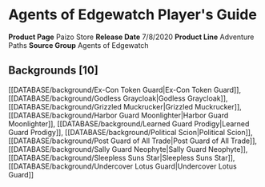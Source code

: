 ﻿---
id: '43'
name: Agents of Edgewatch Player's Guide
rarity: Common
type: Source

---
# Agents of Edgewatch Player's Guide

**Product Page** Paizo Store
**Release Date** 7/8/2020
**Product Line** Adventure Paths
**Source Group** Agents of Edgewatch

## Backgrounds [10]

[[DATABASE/background/Ex-Con Token Guard|Ex-Con Token Guard]], [[DATABASE/background/Godless Graycloak|Godless Graycloak]], [[DATABASE/background/Grizzled Muckrucker|Grizzled Muckrucker]], [[DATABASE/background/Harbor Guard Moonlighter|Harbor Guard Moonlighter]], [[DATABASE/background/Learned Guard Prodigy|Learned Guard Prodigy]], [[DATABASE/background/Political Scion|Political Scion]], [[DATABASE/background/Post Guard of All Trade|Post Guard of All Trade]], [[DATABASE/background/Sally Guard Neophyte|Sally Guard Neophyte]], [[DATABASE/background/Sleepless Suns Star|Sleepless Suns Star]], [[DATABASE/background/Undercover Lotus Guard|Undercover Lotus Guard]]